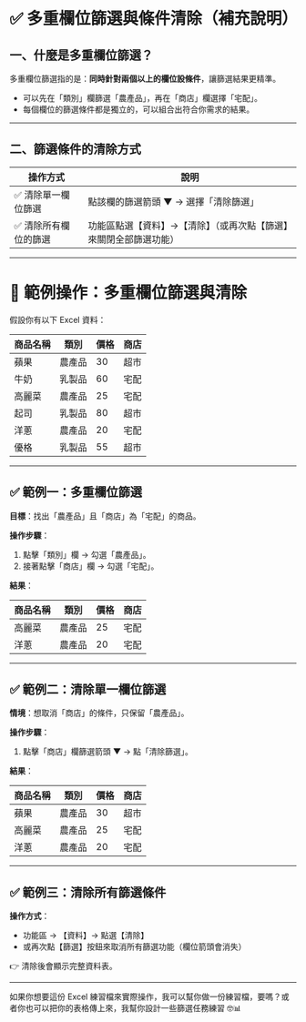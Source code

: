 # ✅ 多重欄位篩選與條件清除（補充說明）

## 一、什麼是多重欄位篩選？

多重欄位篩選指的是：**同時針對兩個以上的欄位設條件**，讓篩選結果更精準。

- 可以先在「類別」欄篩選「農產品」，再在「商店」欄選擇「宅配」。
- 每個欄位的篩選條件都是獨立的，可以組合出符合你需求的結果。

---

## 二、篩選條件的清除方式

| 操作方式 | 說明 |
|----------|------|
| ✅ 清除單一欄位篩選 | 點該欄的篩選箭頭 ▼ → 選擇「清除篩選」 |
| ✅ 清除所有欄位的篩選 | 功能區點選【資料】→【清除】（或再次點【篩選】來關閉全部篩選功能） |

---

# 📘 範例操作：多重欄位篩選與清除

假設你有以下 Excel 資料：

| 商品名稱 | 類別   | 價格 | 商店   |
|----------|--------|------|--------|
| 蘋果     | 農產品 | 30   | 超市   |
| 牛奶     | 乳製品 | 60   | 宅配   |
| 高麗菜   | 農產品 | 25   | 宅配   |
| 起司     | 乳製品 | 80   | 超市   |
| 洋蔥     | 農產品 | 20   | 宅配   |
| 優格     | 乳製品 | 55   | 超市   |

---

## ✅ 範例一：多重欄位篩選

**目標**：找出「農產品」且「商店」為「宅配」的商品。

**操作步驟**：
1. 點擊「類別」欄 → 勾選「農產品」。
2. 接著點擊「商店」欄 → 勾選「宅配」。

**結果**：

| 商品名稱 | 類別   | 價格 | 商店 |
|----------|--------|------|------|
| 高麗菜   | 農產品 | 25   | 宅配 |
| 洋蔥     | 農產品 | 20   | 宅配 |

---

## ✅ 範例二：清除單一欄位篩選

**情境**：想取消「商店」的條件，只保留「農產品」。

**操作步驟**：
1. 點擊「商店」欄篩選箭頭 ▼ → 點「清除篩選」。

**結果**：

| 商品名稱 | 類別   | 價格 | 商店 |
|----------|--------|------|------|
| 蘋果     | 農產品 | 30   | 超市 |
| 高麗菜   | 農產品 | 25   | 宅配 |
| 洋蔥     | 農產品 | 20   | 宅配 |

---

## ✅ 範例三：清除所有篩選條件

**操作方式**：
- 功能區 → 【資料】→ 點選【清除】
- 或再次點【篩選】按鈕來取消所有篩選功能（欄位箭頭會消失）

👉 清除後會顯示完整資料表。

---

如果你想要這份 Excel 練習檔來實際操作，我可以幫你做一份練習檔，要嗎？或者你也可以把你的表格傳上來，我幫你設計一些篩選任務練習 🤓📊